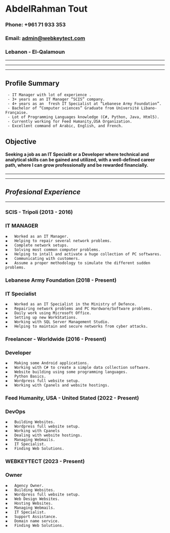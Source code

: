 # **AbdelRahman Tout**

### Phone: +961 71 933 353 
### Email: admin@webkeytect.com
### Lebanon - El-Qalamoun

---
---
---

## **Profile Summary**

     - IT Manager with lot of experience . 
     - 3+ years as an IT Manager “SCIS” company.
     - 4+ years as an  fresh IT Specialist at “Lebanese Army Foundation”. 
     - Bachelor of “Computer sciences” Graduate from Université Libano-Française. 
     - Lot of Programming Languages knowledge (C#, Python, Java, Html5).  
     - Currently working for Feed Humanity,USA Organization.
     - Excellent command of Arabic, English, and French.  

## **Objective**

#### Seeking a job as an IT Specialit or a Developer where technical and analytical skills can be gained and utilized, with a well-defined career path, where I can grow professionally and be rewarded financially. 
---
---

## ***Profesional Experience***

---

### **SCIS - Tripoli (2013 - 2016)**
### **IT MANAGER**

    ▪	Worked as an IT Manager.
    ▪	Helping to repair several network problems.
    ▪	Complete network setups.	
    ▪	Solving most common computer problems.
    ▪	Helping to intall and activate a huge collection of PC softwares.
    ▪	Communicating with customers.
    ▪	Assume a proper methodology to simulate the different sudden problems. 

### **Lebanese Army Foundation (2018 - Present)**
### **IT Specialist**

    ▪	Worked as an IT Specialist in the Ministry of Defence.
    ▪	Repairing network problems and PC Hardware/Software problems.
    ▪	Daily work using Microsoft Office.	
    ▪	Setting up new WorkStations.
    ▪	Working with SQL Server Management Studio.
    ▪	Helping to maintain and secure networks from cyber attacks.


### **Freelancer - Worldwide (2016 - Present)**
### **Developer**

    ▪	Making some Android applications.
    ▪	Working with C# to create a simple data collection software.
    ▪	Website building using some programming languages.	
    ▪	Python Basics.
    ▪	Wordpress full website setup.
    ▪	Working with Cpanels and website hostings.

### **Feed Humanity, USA - United Stated (2022 - Present)**
### **DevOps**

    ▪	Building Websites.
    ▪	Wordpress full website setup.
    ▪	Working with Cpanels 
    ▪   Dealing with website hostings.
    ▪   Managing Webmails.
    ▪   IT Specialist.
    ▪   Finding Web Solutions.

### **WEBKEYTECT (2023 - Present)**
### **Owner**

    ▪	Agency Owner.
    ▪	Building Websites.
    ▪	Wordpress full website setup.
    ▪	Web Design Websites.
    ▪   Hosting Websites.
    ▪   Managing Webmails.
    ▪   IT Specialist.
    ▪	Support Assistance.
    ▪	Domain name service.
    ▪   Finding Web Solutions.